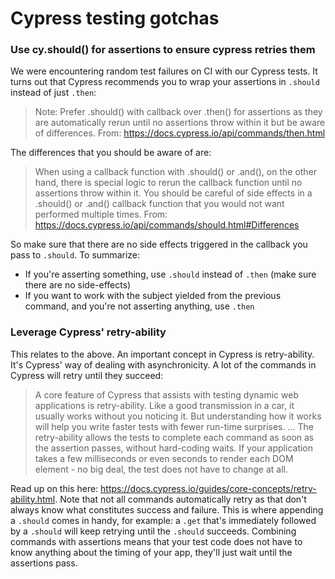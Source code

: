 # Cypress testing gotchas

### Use cy.should() for assertions to ensure cypress retries them

We were encountering random test failures on CI with our Cypress tests. It turns out that Cypress recommends you to wrap your assertions in `.should` instead of just `.then`:

> Note: Prefer .should() with callback over .then() for assertions as they are automatically rerun until no assertions throw within it but be aware of differences.
> From: https://docs.cypress.io/api/commands/then.html

The differences that you should be aware of are:

> When using a callback function with .should() or .and(), on the other hand, there is special logic to rerun the callback function until no assertions throw within it. You should be careful of side effects in a .should() or .and() callback function that you would not want performed multiple times.
> From: https://docs.cypress.io/api/commands/should.html#Differences

So make sure that there are no side effects triggered in the callback you pass to `.should`. To summarize:

* If you're asserting something, use `.should` instead of `.then` (make sure there are no side-effects)
* If you want to work with the subject yielded from the previous command, and you're not asserting anything, use `.then`

### Leverage Cypress' retry-ability

This relates to the above. An important concept in Cypress is retry-ability. It's Cypress' way of dealing with asynchronicity. A lot of the commands in Cypress will retry until they succeed:

> A core feature of Cypress that assists with testing dynamic web applications is retry-ability. Like a good transmission in a car, it usually works without you noticing it. But understanding how it works will help you write faster tests with fewer run-time surprises.
> ...
> The retry-ability allows the tests to complete each command as soon as the assertion passes, without hard-coding waits. If your application takes a few milliseconds or even seconds to render each DOM element - no big deal, the test does not have to change at all.

Read up on this here: https://docs.cypress.io/guides/core-concepts/retry-ability.html. Note that not all commands automatically retry as that don't always know what constitutes success and failure. This is where appending a `.should` comes in handy, for example: a `.get` that's immediately followed by a `.should` will keep retrying until the `.should` succeeds. Combining commands with assertions means that your test code does not have to know anything about the timing of your app, they'll just wait until the assertions pass.
